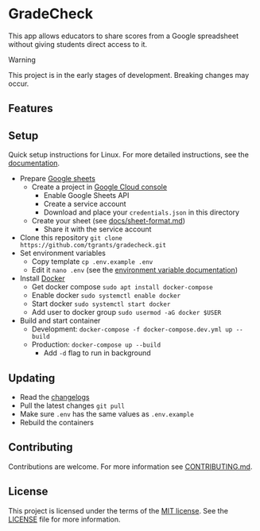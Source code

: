 # GradeCheck

This app allows educators to share scores from a Google spreadsheet without giving students direct access to it.

> [!WARNING]
>
> This project is in the early stages of development. Breaking changes may occur.

## Features

<!-- Commented features are planned-->
<!--
- Groups and permissions - mutiple sheets, educators and classes can be added.
- Multi-language support - currently supports English and Latvian. Administrators can set the default and available languages.
- Accessibility - 100% accessibility score on [Google Lighthouse](https://developer.chrome.com/docs/lighthouse/overview). Tested with a screen reader.
- Maintainability - easy to update to a newer version.
-->

## Setup

Quick setup instructions for Linux.
For more detailed instructions, see the [documentation](docs/).

- Prepare [Google sheets](https://workspace.google.com/products/sheets/)
	- Create a project in [Google Cloud console](https://console.cloud.google.com)
		- Enable Google Sheets API
		- Create a service account
		- Download and place your `credentials.json` in this directory
	- Create your sheet (see [docs/sheet-format.md](docs/sheet-format.md))
		- Share it with the service account
- Clone this repository `git clone https://github.com/tgrants/gradecheck.git`
- Set environment variables
	- Copy template `cp .env.example .env`
	- Edit it `nano .env` (see the [environment variable documentation](docs/enviornment-variables.md))
- Install [Docker](https://docs.docker.com/engine/install/debian/)
	- Get docker compose `sudo apt install docker-compose`
	- Enable docker `sudo systemctl enable docker`
	- Start docker `sudo systemctl start docker`
	- Add user to docker group `sudo usermod -aG docker $USER`
- Build and start container
	- Development: `docker-compose -f docker-compose.dev.yml up --build`
	- Production: `docker-compose up --build`
		- Add `-d` flag to run in background

## Updating

- Read the [changelogs](https://github.com/tgrants/gradecheck/releases)
- Pull the latest changes `git pull`
- Make sure `.env` has the same values as `.env.example`
- Rebuild the containers

## Contributing

Contributions are welcome.
For more information see [CONTRIBUTING.md](CONTRIBUTING.md).

## License

This project is licensed under the terms of the [MIT license](https://en.wikipedia.org/wiki/MIT_License).
See the [LICENSE](LICENSE) file for more information.
